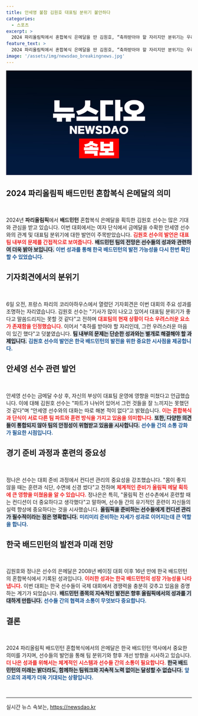 ```yaml
---
title: 안세영 불참 김원호 대표팀 분위기 불안하다
categories:
  - 스포츠
excerpt: >
  2024 파리올림픽에서 혼합복식 은메달을 딴 김원호, “축하받아야 할 자리지만 분위기는 우려스러워” 발언! 안세영의 금메달 소감 뒤에 드러난 대표팀의 갈등과 변화가 필요한 순간. 클릭해 자세히 알아보세요!
feature_text: >
  2024 파리올림픽에서 혼합복식 은메달을 딴 김원호, “축하받아야 할 자리지만 분위기는 우려스러워” 발언! 안세영의 금메달 소감 뒤에 드러난 대표팀의 갈등과 변화가 필요한 순간. 클릭해 자세히 알아보세요!
image: '/assets/img/newsdao_breakingnews.jpg'
---
```


<p><img src="/assets/img/newsdao_breakingnews.jpg" alt="bookingtag 속보" /></p>

<h2 data-ke-size="size26">2024 파리올림픽 배드민턴 혼합복식 은메달의 의미</h2>

<p data-ke-size="size16">&nbsp;</p> 

<p>2024년 <b>파리올림픽</b>에서 <b>배드민턴</b> 혼합복식 은메달을 획득한 김원호 선수는 많은 기대와 관심을 받고 있습니다. 이번 대회에서는 여자 단식에서 금메달을 수확한 안세영 선수와의 관계 및 대표팀 분위기에 대한 발언이 주목받았습니다. <b><span style="color: #ee2323;">김원호 선수의 발언은 대표팀 내부의 문제를 간접적으로 보여줍니다.</span></b> <b><span style="background-color: #21538527;">배드민턴 팀의 전망은 선수들의 성과와 관련하여 더욱 밝아 보입니다.</span></b> <b><span style="color: #1a5490;">이번 성과를 통해 한국 배드민턴의 발전 가능성을 다시 한번 확인할 수 있었습니다.</span></b></p>

<h2 data-ke-size="size26">기자회견에서의 분위기</h2>

<p data-ke-size="size16">&nbsp;</p>

<p>6일 오전, 프랑스 파리의 코리아하우스에서 열렸던 기자회견은 이번 대회의 주요 성과를 조명하는 자리였습니다. 김원호 선수는 "기사가 많이 나오고 있어서 대표팀 분위기가 좋다고 말씀드리지는 못할 것 같다"고 전하며 <b><span style="color: #ee2323;">대표팀의 현재 상황이 다소 우려스러운 요소가 존재함을 인정했습니다.</span></b> 이어서 "축하를 받아야 할 자리인데, 그런 우려스러운 마음이 있긴 했다"고 덧붙였습니다. <b><span style="background-color: #21538527;">팀 내부의 문제는 단순한 성과와는 별개로 해결해야 할 과제입니다.</span></b> <b><span style="color: #1a5490;">김원호 선수의 발언은 한국 배드민턴의 발전을 위한 중요한 시사점을 제공합니다.</span></b></p>

<h2 data-ke-size="size26">안세영 선수 관련 발언</h2>

<p data-ke-size="size16">&nbsp;</p>

<p>안세영 선수는 금메달 수상 후, 자신의 부상이 대표팀 운영에 영향을 미쳤다고 언급했습니다. 이에 대해 김원호 선수는 "파트가 나뉘어 있어서 그런 것들을 잘 느끼지는 못했던 것 같다"며 “안세영 선수와의 대화는 따로 해본 적이 없다”고 밝혔습니다. <b><span style="color: #ee2323;">이는 혼합복식과 단식이 서로 다른 팀 파트와 훈련 방식을 가지고 있음을 의미합니다.</span></b> <b><span style="background-color: #21538527;">또한, 다양한 의견들이 통합되지 않아 팀의 안정성이 위협받고 있음을 시사합니다.</span></b> <b><span style="color: #1a5490;">선수들 간의 소통 강화가 필요한 시점입니다.</span></b></p>

<h2 data-ke-size="size26">경기 준비 과정과 훈련의 중요성</h2>

<p data-ke-size="size16">&nbsp;</p>

<p>정나은 선수는 대회 준비 과정에서 컨디션 관리의 중요성을 강조했습니다. "몸이 좋지 않을 때는 훈련과 식단, 수면에 신경 썼다"고 전하며 <b><span style="color: #ee2323;">체계적인 준비가 올림픽 메달 획득에 큰 영향을 미쳤음을 알 수 있습니다.</span></b> 정나은은 특히, "올림픽 전 선수촌에서 훈련할 때는 컨디션이 더 중요하다고 생각했다"고 말하며, 선수들 간의 유기적인 훈련이 자신들의 실력 향상에 중요하다는 것을 시사했습니다. <b><span style="background-color: #21538527;">올림픽을 준비하는 선수들에게 컨디션 관리가 필수적이라는 점은 명확합니다.</span></b> <b><span style="color: #1a5490;">미리미리 준비하는 자세가 성과로 이어지는데 큰 역할을 합니다.</span></b></p>

<h2 data-ke-size="size26">한국 배드민턴의 발전과 미래 전망</h2>

<p data-ke-size="size16">&nbsp;</p>

<p>김원호와 정나은 선수의 은메달은 2008년 베이징 대회 이후 16년 만에 한국 배드민턴의 혼합복식에서 기록된 성과입니다. <b><span style="color: #ee2323;">이러한 성과는 한국 배드민턴의 성장 가능성을 나타냅니다.</span></b> 이번 대회는 한국 선수들이 국제 대회에서 경쟁력을 충분히 갖추고 있음을 증명하는 계기가 되었습니다. <b><span style="background-color: #21538527;">배드민턴 종목의 지속적인 발전은 향후 올림픽에서의 성과를 기대하게 만듭니다.</span></b> <b><span style="color: #1a5490;">선수들 간의 협력과 소통이 무엇보다 중요합니다.</span></b></p>

<h2 data-ke-size="size26">결론</h2>

<p data-ke-size="size16">&nbsp;</p>

<p>2024 파리올림픽 배드민턴 혼합복식에서의 은메달은 한국 배드민턴 역사에서 중요한 의미를 가지며, 선수들의 발언을 통해 팀 분위기와 향후 개선 방향을 시사하고 있습니다. <b><span style="color: #ee2323;">더 나은 성과를 위해서는 체계적인 시스템과 선수들 간의 소통이 필요합니다.</span></b> <b><span style="background-color: #21538527;">한국 배드민턴의 미래는 밝더라도, 함께하는 팀워크와 지속적 노력 없이는 달성할 수 없습니다.</span></b> <b><span style="color: #1a5490;">앞으로의 과제가 더욱 기대되는 상황입니다.</span></b> </p>

<p data-ke-size="size16">&nbsp;</p>

<hr>
실시간 뉴스 속보는, <a href="https://newsdao.kr" rel="dofollow">https://newsdao.kr</a>



